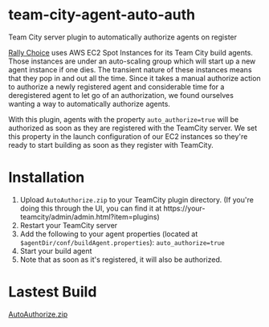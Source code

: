 # team-city-agent-auto-auth
Team City server plugin to automatically authorize agents on register

[Rally Choice](https://www.rallyhealth.com/platform/choice/) uses AWS EC2 Spot Instances for its Team City build agents. Those instances are under an auto-scaling group which will start up a new agent instance if one dies. The transient nature of these instances means that they pop in and out all the time. Since it takes a manual authorize action to authorize a newly registered agent and considerable time for a deregistered agent to let go of an authorization, we found ourselves wanting a way to automatically authorize agents.

With this plugin, agents with the property `auto_authorize=true` will be authorized as soon as they are registered with the TeamCity server. We set this property in the launch configuration of our EC2 instances so they're ready to start building as soon as they register with TeamCity.

# Installation

1. Upload `AutoAuthorize.zip` to your TeamCity plugin directory. (If you're doing this through the UI, you can find it at https://your-teamcity/admin/admin.html?item=plugins)
2. Restart your TeamCity server
3. Add the following to your agent properties (located at `$agentDir/conf/buildAgent.properties`): `auto_authorize=true`
4. Start your build agent
5. Note that as soon as it's registered, it will also be authorized.

# Lastest Build

[AutoAuthorize.zip](https://github.com/FLGMwt/team-city-agent-auto-auth/raw/master/dist/AutoAuthorize.zip)